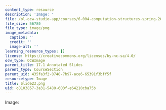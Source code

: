 ```yaml
---
content_type: resource
description: 'Image: '
file: /ol-ocw-studio-app/courses/6-004-computation-structures-spring-2017/c81038573a315480603fe64210cba75b_Slide23.png
file_size: 56780
file_type: image/png
image_metadata:
  caption: ''
  credit: ''
  image-alt: ''
learning_resource_types: []
license: https://creativecommons.org/licenses/by-nc-sa/4.0/
ocw_type: OCWImage
parent_title: 17.1 Annotated Slides
parent_type: CourseSection
parent_uid: 435fa3f2-0748-7b97-ace6-65391f3bff5f
resourcetype: Image
title: Slide23.png
uid: c8103857-3a31-5480-603f-e64210cba75b
---
```

Image: 